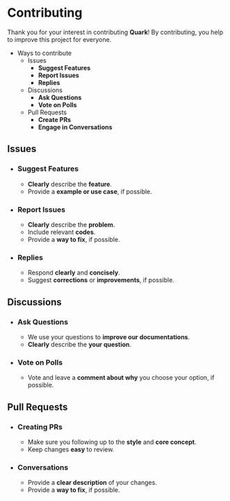 # Contributing
Thank you for your interest in contributing **Quark**! By contributing, you help to improve this project for everyone.

- Ways to contribute
  - Issues
    - **Suggest Features**
    - **Report Issues**
    - **Replies**
  - Discussions
    - **Ask Questions**
    - **Vote on Polls**
  - Pull Requests
    - **Create PRs**
    - **Engage in Conversations**

## Issues
- ### Suggest Features
  - **Clearly** describe the **feature**.
  - Provide a **example or use case**, if possible.
- ### Report Issues
  - **Clearly** describe the **problem**.
  - Include relevant **codes**.
  - Provide a **way to fix**, if possible.
- ### Replies
  - Respond **clearly** and **concisely**.
  - Suggest **corrections** or **improvements**, if possible.

## Discussions
- ### Ask Questions
  - We use your questions to **improve our documentations**.
  - **Clearly** describe the **your question**.
- ### Vote on Polls
  - Vote and leave a **comment about why** you choose your option, if possible.

## Pull Requests
- ### Creating PRs
  - Make sure you following up to the **style** and **core concept**.
  - Keep changes **easy** to review.
- ### Conversations
  - Provide a **clear description** of your changes.
  - Provide a **way to fix**, if possible.
